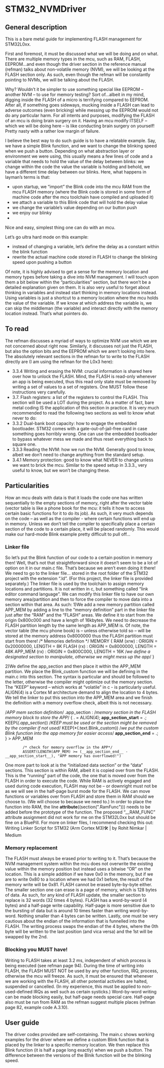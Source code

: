# STM32_NVMDriver
## General description
This is a bare metal guide for implementing FLASH management for STM32L0xx.

First and foremost, it must be discussed what we will be doing and on what. There are multiple memory types in the mcu, such as RAM, FLASH, EEPROM…and even though the driver section in the reference manual (refman) talks about non-volatile memory (NVM), we will be looking at the FLASH section only. As such, even though the refman will be constantly pointing to NVMs, we will be talking about the FLASH.

Why? Wouldn’t it be simpler to use something special like EEPROM – another NVM – to use for memory testing? Sort of…albeit in my mind, digging inside the FLASH of a micro is terrifying compared to EEPROM. After all, if something goes sideways, mucking inside a FLASH can lead to adverse outcomes (even bricking) while messing up the EEPROM would not do any particular harm. For all intents and purposes, modifying the FLASH of an mcu is doing brain surgery on it. Having an mcu modify ITSELF – which we will be doing here – is like conducting brain surgery on yourself! Pretty nasty with a rather low margin of failure.

I believe the best way to do such guide is to have a relatable example. Say, we have a simple Blink function, and we want to change the blinking speed when we push a button. Depending on what abstraction layer or environment we were using, this usually means a few lines of code and a variable that needs to hold the value of the delay between blinks: we change within the code the value the variable is holding and behold, we have a different time delay between our blinks. Here, what happens in layman’s terms is that:
- upon startup, we “import” the Blink code into the mcu RAM from the mcu FLASH memory (where the Blink code is stored in some form of machine code after the mcu toolchain have compiled and uploaded it)
- we attach a variable to this Blink code that will hold the delay value
- we change the variable’s value depending on our button push
- we enjoy our blinky
- 
Nice and easy, simplest thing one can do with an mcu.

Let’s go ultra hard mode on this example:
- instead of changing a variable, let’s define the delay as a constant within the blink function
- rewrite the actual machine code stored in FLASH to change the blinking speed upon pushing a button

Of note, it is highly advised to get a sense for the memory location and memory types before taking a dive into NVM management. I will touch upon them a bit below within the “particularities” section, but there won’t be a detailed explanation given on them.
It is also very useful to forget about thinking in variables and instead start thinking in memory locations instead. Using variables is just a shortcut to a memory location where the mcu holds the value of the variable. If we know at which address the variable is, we can skip the middleman (the variable) and interact directly with the memory location instead.
That’s what pointers do.


## To read
The refman discusses a myriad of ways to optimize NVM use which we are not concerned about right now. Similarly, it discusses not just the FLASH, but also the option bits and the EEPROM which we aren’t looking into here. The absolutely relevant sections in the refman for to write to the FLASH directly are (I am using the refman for the L0x3 here):
-	3.3.4 Writing and erasing the NVM: crucial information is shared here over how to unlock the FLASH. Mind, the FLASH is read-only whenever an app is being executed, thus this read only state must be removed by writing a set of values to a set of registers. One MUST follow these instructions very carefully.
-	3.7. Flash registers: a list of the registers to control the FLASH. This section will be used a LOT during the project. As a matter of fact, bare metal coding IS the application of this section in practice.
It is very much recommended to read the following two sections as well to know what never to do:
-	3.3.2 Dual-bank boot capacity: how to engage the embedded bootloader. STM32 comes with a gate-out-of-jail-free card in case something goes horribly wrong. One can use the embedded bootloader to bypass whatever mess we made and thus reset everything back to square one.
-	3.3.3 Reading the NVM: how we run the NVM. Generally good to know, albeit we don’t need to change anything from the standard setup.
-	3.4.1 Memory protection: good to know what NEVER to change unless we want to brick the mcu. Similar to the speed setup in 3.3.3., very useful to know, but we won’t be changing these.

## Particularities
How an mcu deals with data is that it loads the code one has written sequentially to the empty sections of memory, right after the vector table (vector table is like a phone book for the mcu: it tells it how to access certain basic functions for it to do its job). As such, it very much depends on the code – as well as the compiler - where certain functions will end up in memory. Unless we don’t tell the compiler to specifically place a certain section of the code to a certain place, it will be placed randomly. This would make our hard-mode Blink example pretty difficult to pull off…

### Linker file
So let’s put the Blink function of our code to a certain position in memory then!
Well, that’s not that straightforward since it doesn’t seem to be a lot of option on it in our main.c file. That’s because we aren’t even doing it there!
We need to go to the linker file… stored in the root folder of the STM32 project with the extension “.ld”. (For this project, the linker file is provided separately.)
The linker file is used by the toolchain to assign memory locations and partitions. It is not written in c, but something called “link editor command language”. We can modify this linker file to have our own memory area/partition and then to force the compiler to move data into a section within that area. As such:
1)We add a new memory partition called APP_MEM by adding a line to the “memory definition” part in the linker file just after the “RAM” and the “FLASH” areas. We define it to start from the origin 0x800c000 and have a length of 16kbytes. We need to decrease the FLASH partition length by the same length as APP_MEM is. Of note, the vector table (the mcu phone book) is – unless otherwise told so – will be stored at the memory address 0x8000000 thus the FLASH partition must start from there!
/* Memories definition */
MEMORY
{
  RAM    (xrw)    : ORIGIN = 0x20000000,   LENGTH = 8K
  FLASH    (rx)    : ORIGIN = 0x8000000,   LENGTH = 48K
  APP_MEM (rx)		: ORIGIN = 0x800C000,   LENGTH = 16K				/*we define a designated section to manipulate, otherwise we might mess up the app*/
}

2)We define the app_section and then place it within the APP_MEM partition. We place the Blink_custom function we will be defining in the main.c into this section. The syntax is particular and should be followed to the letter, otherwise the compiler might optimize out the memory section. The “KEEP” keyword – which works at “volatile” in c - is particularly useful. ALIGN(4) is a Cortex M architecture demand to align the location to 4 bytes. We tell the linker to put this section into the APP_MEM area and we finish the definition with a memory overflow check, albeit this is not necessary.

  /*APP mem section definition*/
  .app_section :														/*memory section in the FLASH memory block to store the APP*/
  {
  	. = ALIGN(4);
  	__app_section_start__ = .;
  	KEEP(*(.app_section*))												/*KEEP must be used or the section might be removed by the compiler if not used*/
  	KEEP(*(.text.Blink_custom))											/*we put the custom Blink function into the app memory for easier access*/
  	__app_section_end__ = .;
  } > APP_MEM
  
  			/* check for memory overflow in the APP*/
  			ASSERT(LENGTH(APP_MEM) >= (__app_section_end__ - __app_section_start__), "APP memory has overflowed!")

One more part to look at is the “initialized data section” or the “data” sections. This section is within RAM, albeit it is copied over from the FLASH. This is the “running” part of the code, the one that is moved over from the FLASH in order to execute the code. While RAM is actively engaged and used during code execution, FLASH may not be – or downright must not be as we will see in the half-page burst mode for the FLASH. We can move functions or variables over from FLASH and store them in RAM should we choose to. (We will choose to because we need to.) In order to place the function into RAM, the line
__attribute__((section(".RamFunc")))
needs to be added before the prototype of the function. The proposed “__RAM_FUNC” attribute assignment did not work for me on the STM32L0xx but should be fine on a BluePill.
For more on linker files, I recommend checking this out: Writing Linker Script for STM32 (Arm Cortex M3)🛠️ | by Rohit Nimkar | Medium

### Memory replacement
The FLASH must always be erased prior to writing to it. That’s because the NVM management system within the mcu does not overwrite the existing value within the memory position but instead uses a bitwise “OR” on the location. This is a simple addition if we have 0x0 in the memory, but if we are to write 0x80 to a location where we had 0x1 before, the result of the memory write will be 0x81.
FLASH cannot be erased byte-by-byte either. The smaller section one can erase is a page of memory, which is 128 bytes of data. As such, for any kind of FLASH update, the smaller section to replace is 32 words (32 times 4 bytes).
FLASH has a word-by-word (4 bytes) and a half-page write capability. Half-page is more sensitive due to the bursting of data but is around 10 times faster than writing word-by-word. Nothing smaller than 4 bytes can be written.
Lastly, one must be very cautious about the endian of the information that is funnelled into the FLASH. The writing process swaps the endian of the 4 bytes, where the 0th byte will be written to the last position (and vica versa) and the 1st will be swapped by the 2nd.

### Blocking you MUST have!
Writing to FLASH takes at least 3.2 ms, independent of which process is being executed (see refman page 94). During the time of writing into FLASH, the FLASH MUST NOT be used by any other function, IRQ, process, otherwise the mcu will freeze. As such, it must be ensured that whenever we are working with the FLASH, all other potential activities are halted, suspended or cancelled. (In my experience, this must be applied to non-used-defined IRQs as well such as certain systicks.) Word-by-word writing can be made blocking easily, but half-page needs special care. Half-page also must be run from RAM as the refman suggest multiple places (refman page 82, example code A.3.10). 

## User guide
The driver codes provided are self-containing.
The main.c shows working examples for the driver where we define a custom Blink function that is placed by the linker to a specific memory location. We then replace this Blink function (it is half a page long exactly) when we push a button. The difference between the versions of the Blnik function will be the blinking speed.
